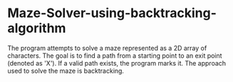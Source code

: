 # Maze-Solver-using-backtracking-algorithm
The program attempts to solve a maze represented as a 2D array of characters. The goal is to find a path from a starting point to an exit point (denoted as 'X'). If a valid path exists, the program marks it. The approach used to solve the maze is backtracking.
